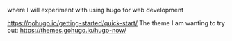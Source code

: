 where I will experiment with using hugo for web development

https://gohugo.io/getting-started/quick-start/
The theme I am wanting to try out: https://themes.gohugo.io/hugo-now/
